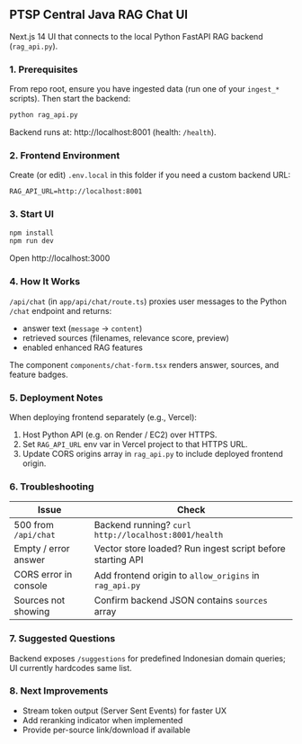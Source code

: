 ## PTSP Central Java RAG Chat UI

Next.js 14 UI that connects to the local Python FastAPI RAG backend (`rag_api.py`).

### 1. Prerequisites

From repo root, ensure you have ingested data (run one of your `ingest_*` scripts). Then start the backend:

```bash
python rag_api.py
```

Backend runs at: http://localhost:8001 (health: `/health`).

### 2. Frontend Environment

Create (or edit) `.env.local` in this folder if you need a custom backend URL:

```
RAG_API_URL=http://localhost:8001
```

### 3. Start UI

```bash
npm install
npm run dev
```

Open http://localhost:3000

### 4. How It Works

`/api/chat` (in `app/api/chat/route.ts`) proxies user messages to the Python `/chat` endpoint and returns:

* answer text (`message` -> `content`)
* retrieved sources (filenames, relevance score, preview)
* enabled enhanced RAG features

The component `components/chat-form.tsx` renders answer, sources, and feature badges.

### 5. Deployment Notes

When deploying frontend separately (e.g., Vercel):
1. Host Python API (e.g. on Render / EC2) over HTTPS.
2. Set `RAG_API_URL` env var in Vercel project to that HTTPS URL.
3. Update CORS origins array in `rag_api.py` to include deployed frontend origin.

### 6. Troubleshooting

| Issue | Check |
|-------|-------|
| 500 from `/api/chat` | Backend running? `curl http://localhost:8001/health` |
| Empty / error answer | Vector store loaded? Run ingest script before starting API |
| CORS error in console | Add frontend origin to `allow_origins` in `rag_api.py` |
| Sources not showing | Confirm backend JSON contains `sources` array |

### 7. Suggested Questions

Backend exposes `/suggestions` for predefined Indonesian domain queries; UI currently hardcodes same list.

### 8. Next Improvements

* Stream token output (Server Sent Events) for faster UX
* Add reranking indicator when implemented
* Provide per-source link/download if available

